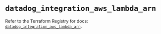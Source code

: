 # `datadog_integration_aws_lambda_arn`

Refer to the Terraform Registry for docs: [`datadog_integration_aws_lambda_arn`](https://registry.terraform.io/providers/datadog/datadog/3.61.0/docs/resources/integration_aws_lambda_arn).
